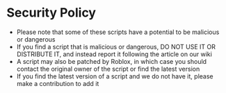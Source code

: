 # Security Policy
* Please note that some of these scripts have a potential to be malicious or dangerous
* If you find a script that is malicious or dangerous, DO NOT USE IT OR DISTRIBUTE IT, and instead report it following the article on our wiki
* A script may also be patched by Roblox, in which case you should contact the original owner of the script or find the latest version
* If you find the latest version of a script and we do not have it, please make a contribution to add it
